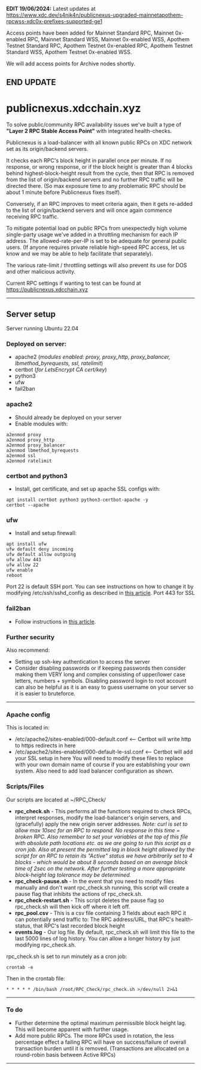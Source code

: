 **EDIT 19/06/2024:** Latest updates at https://www.xdc.dev/s4njk4n/publicnexus-upgraded-mainnetapothem-rpcwss-xdc0x-prefixes-supported-ge1

Access points have been added for Mainnet Standard RPC, Mainnet 0x-enabled RPC, Mainnet Standard WSS, Mainnet 0x-enabled WSS, Apothem Testnet Standard RPC, Apothem Testnet 0x-enabled RPC, Apothem Testnet Standard WSS, Apothem Testnet 0x-enabled WSS. 

We will add access points for Archive nodes shortly.

**END UPDATE**
---

# publicnexus.xdcchain.xyz

To solve public/community RPC availability issues we've built a type of **"Layer 2 RPC Stable Access Point"** with integrated health-checks.

Publicnexus is a load-balancer with all known public RPCs on XDC network set as its origin/backend servers.

It checks each RPC's block height in parallel once per minute. If no response, or wrong response, or if the block height is greater than 4 blocks behind highest-block-height result from the cycle, then that RPC is removed from the list of origin/backend servers and no further RPC traffic will be directed there. (So max exposure time to any problematic RPC should be about 1 minute before Publicnexus fixes itself).

Conversely, if an RPC improves to meet criteria again, then it gets re-added to the list of origin/backend servers and will once again commence receiving RPC traffic.

To mitigate potential load on public RPCs from unexpectedly high volume single-party usage we've added in a throttling mechanism for each IP address. The allowed-rate-per-IP is set to be adequate for general public users. (If anyone requires private reliable high-speed RPC access, let us know and we may be able to help facilitate that separately).

The various rate-limit / throttling settings will also prevent its use for DOS and other malicious activity.

Current RPC settings if wanting to test can be found at https://publicnexus.xdcchain.xyz

---

## Server setup

Server running Ubuntu 22.04

### Deployed on server:
- apache2 (_modules enabled: proxy, proxy_http, proxy_balancer, lbmethod_byrequests, ssl, ratelimit_)
- certbot (_for LetsEncrypt CA cert/key_)
- python3
- ufw
- fail2ban

### apache2
- Should already be deployed on your server
- Enable modules with:
```
a2enmod proxy
a2enmod proxy_http
a2enmod proxy_balancer
a2enmod lbmethod_byrequests
a2enmod ssl
a2enmod ratelimit
```
### certbot and python3
- Install, get certificate, and set up apache SSL configs with:
```
apt install certbot python3 python3-certbot-apache -y
certbot --apache
```
### ufw
- Install and setup firewall:
```
apt install ufw
ufw default deny incoming
ufw default allow outgoing
ufw allow 443
ufw allow 22
ufw enable
reboot
```
Port 22 is default SSH port. You can see instructions on how to change it by modifying /etc/ssh/sshd_config as described in [this article](https://www.xdc.dev/s4njk4n/securing-your-xdc-masternode-running-on-ubuntu-2004lts-57k8).
Port 443 for SSL
### fail2ban
- Follow instructions in [this article](https://www.xdc.dev/s4njk4n/securing-your-xdc-masternode-running-on-ubuntu-2004lts-57k8).
### Further security
Also recommend:
- Setting up ssh-key authentication to access the server
- Consider disabling passwords or if keeping passwords then consider making them VERY long and complex consisting of upper/lower case letters, numbers + symbols. Disabling password login to root account can also be helpful as it is an easy to guess username on your server so it is easier to bruteforce.
---
### Apache config
This is located in:
- /etc/apache2/sites-enabled/000-default.conf <-- Certbot will write http to https redirects in here
- /etc/apache2/sites-enabled/000-default-le-ssl.conf   <-- Certbot will add your SSL setup in here
You will need to modify these files to replace with your own domain name of course if you are establishing your own system. Also need to add load balancer configuration as shown.
### Scripts/Files
Our scripts are located at ~/RPC_Check/
- **rpc_check.sh** - This performs all the functions required to check RPCs, interpret responses, modify the load-balancer's origin servers, and (gracefully) apply the new origin server addresses. _Note: curl is set to allow max 10sec for an RPC to respond. No response in this time = broken RPC. Also remember to set your variables at the top of this file with absolute path locations etc. as we are going to run this script as a cron job. Also at present the permitted lag in block height allowed by the script for an RPC to retain its "Active" status we have arbitrarily set to 4 blocks - which would be about 8 seconds based on an average block time of 2sec on the network. After further testing a more appropriate block-height lag tolerance may be determined._
- **rpc_check-pause.sh** - In the event that you need to modify files manually and don't want rpc_check.sh running, this script will create a pause flag that inhibits the actions of rpc_check.sh.
- **rpc_check-restart.sh** - This script deletes the pause flag so rpc_check.sh will then kick off where it left off.
- **rpc_pool.csv** - This is a csv file containing 3 fields about each RPC it can potentially send traffic to: The RPC address/URL, that RPC's health-status, that RPC's last recorded block height
- **events.log** - Our log file. By default, rpc_check.sh will limit this file to the last 5000 lines of log history. You can allow a longer history by just modifying rpc_check.sh.

rpc_check.sh is set to run minutely as a cron job:
```
crontab -e
```
Then in the crontab file:
```
* * * * * /bin/bash /root/RPC_Check/rpc_check.sh >/dev/null 2>&1
```
---
### To do
- Further determine the optimal maximum permissible block height lag. This will become apparent with further usage.
- Add more public RPCs. The more RPCs used in rotation, the less percentage effect a failing RPC will have on success/failure of overall transaction burden until it is removed. (Transactions are allocated on a round-robin basis between Active RPCs)
---
